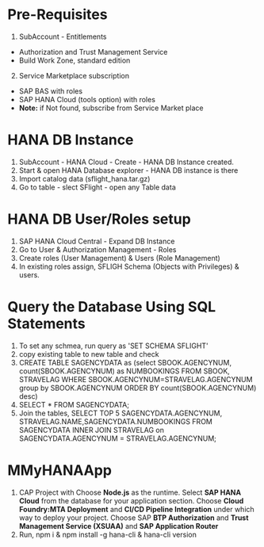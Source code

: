 # Pre-Requisites
1) SubAccount - Entitlements
- Authorization and Trust Management Service
- Build Work Zone, standard edition
2) Service Marketplace subscription 
- SAP BAS with roles
- SAP HANA Cloud (tools option) with roles
- **Note:** if Not found, subscribe from Service Market place

# HANA DB Instance
1. SubAccount - HANA Cloud - Create - HANA DB Instance created.
2. Start & open HANA Database explorer - HANA DB instance is there
3. Import catalog data (sflight_hana.tar.gz)
4. Go to table - slect SFlight - open any Table data 

# HANA DB User/Roles setup
1. SAP HANA Cloud Central - Expand DB Instance
2. Go to User & Authorization Management - Roles
3. Create roles (User Management) & Users (Role Management)
4. In existing roles assign, SFLIGH Schema (Objects with Privileges) & users.

# Query the Database Using SQL Statements
1. To set any schmea, run query as 'SET SCHEMA SFLIGHT'
2. copy existing table to new table and check
3. CREATE TABLE SAGENCYDATA as (select SBOOK.AGENCYNUM, count(SBOOK.AGENCYNUM) as NUMBOOKINGS FROM SBOOK, STRAVELAG WHERE SBOOK.AGENCYNUM=STRAVELAG.AGENCYNUM group by SBOOK.AGENCYNUM ORDER BY count(SBOOK.AGENCYNUM) desc)
4. SELECT * FROM SAGENCYDATA;
5. Join the tables, SELECT TOP 5 SAGENCYDATA.AGENCYNUM, STRAVELAG.NAME,SAGENCYDATA.NUMBOOKINGS FROM SAGENCYDATA INNER JOIN STRAVELAG on SAGENCYDATA.AGENCYNUM = STRAVELAG.AGENCYNUM;

# MMyHANAApp
1. CAP Project with Choose **Node.js** as the runtime. Select **SAP HANA Cloud** from the database for your application section. Choose **Cloud Foundry:MTA Deployment** and **CI/CD Pipeline Integration** under which way to deploy your project. Choose SAP **BTP Authorization** and **Trust Management Service (XSUAA)** and **SAP Application Router**
2. Run, npm i & npm install -g hana-cli & hana-cli version

 
